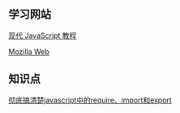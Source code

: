
## 学习网站

[现代 JavaScript 教程](https://zh.javascript.info)

[Mozilla Web](https://developer.mozilla.org)

## 知识点

[彻底搞清楚javascript中的require、import和export](https://www.cnblogs.com/libin-1/p/7127481.html)

